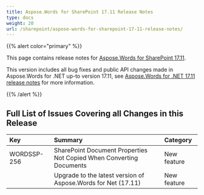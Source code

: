 ```yaml
---
title: Aspose.Words for SharePoint 17.11 Release Notes
type: docs
weight: 20
url: /sharepoint/aspose-words-for-sharepoint-17-11-release-notes/
---
```


{{% alert color="primary" %}} 

This page contains release notes for [Aspose.Words for SharePoint 17.11](https://downloads.aspose.com/words/sharepoint/new-releases/aspose.words-for-sharepoint-17.11/).

This version includes all bug fixes and public API changes made in Aspose.Words for .NET up-to version 17.11, see [Aspose.Words for .NET 17.11 release notes](https://docs.aspose.com/display/wordsnet/Aspose.Words+for+.NET+17.11+Release+Notes) for more information.

{{% /alert %}} 

## Full List of Issues Covering all Changes in this Release

|Key|Summary|Category|
| :- | :- | :- |
|WORDSSP-256|SharePoint Document Properties Not Copied When Converting Documents |New feature|
| |Upgrade to the latest version of Aspose.Words for Net (17.11)|New feature|

